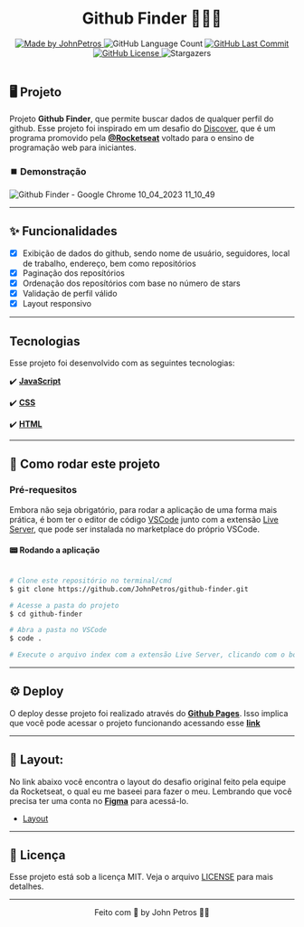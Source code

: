 <h1 align="center">
    Github Finder 👨🏻‍💻
</h1>

<div align="center">
   <a href="https://github.com/JohnPetros">
      <img alt="Made by JohnPetros" src="https://img.shields.io/badge/made%20by-JohnPetros-blueviolet">
   </a>
   <img alt="GitHub Language Count" src="https://img.shields.io/github/languages/count/JohnPetros/github-finder">
   <a href="https://github.com/JohnPetros/github-finder/commits/main">
      <img alt="GitHub Last Commit" src="https://img.shields.io/github/last-commit/JohnPetros/github-finder">
   </a>
  </a>
   </a>
   <a href="https://github.com/JohnPetros/github-finder/blob/main/LICENSE.md">
      <img alt="GitHub License" src="https://img.shields.io/github/license/JohnPetros/github-finder">
   </a>
    <img alt="Stargazers" src="https://img.shields.io/github/stars/JohnPetros/github-finder?style=social">
</div>

<br>

## 🖥️ Projeto

Projeto **Github Finder**, que permite buscar dados de qualquer perfil do github. Esse projeto foi inspirado em um desafio do [Discover](https://www.rocketseat.com.br/discover), que é um programa promovido pela **[@Rocketseat](https://www.rocketseat.com.br/)** voltado para o ensino de programação web para iniciantes.

### ⏹️ Demonstração

![Github Finder - Google Chrome 10_04_2023 11_10_49](https://user-images.githubusercontent.com/93893533/230918912-5aa2d855-d017-47bd-b1e2-119138cd2773.png)


---

## ✨ Funcionalidades

- [x] Exibição de dados do github, sendo nome de usuário, seguidores, local de trabalho, endereço, bem como repositórios
- [x] Paginação dos reposítórios
- [x] Ordenação dos reposítórios com base no número de stars
- [x] Validação de perfil válido
- [x] Layout responsivo

---

## Tecnologias

Esse projeto foi desenvolvido com as seguintes tecnologias:

✔️ **[JavaScript](https://developer.mozilla.org/pt-BR/docs/Web/JavaScript)**

✔️ **[CSS](https://developer.mozilla.org/pt-BR/docs/Web/CSS)**

✔️ **[HTML](https://developer.mozilla.org/pt-BR/docs/Web/HTML)**

---

## 🚀 Como rodar este projeto

### Pré-requesitos

Embora não seja obrigatório, para rodar a aplicação de uma forma mais prática, é bom ter o editor de código [VSCode](https://code.visualstudio.com/) junto com a extensão [Live Server](https://marketplace.visualstudio.com/items?itemName=ritwickdey.LiveServer), que pode ser instalada no marketplace do próprio VSCode.

#### 📟 Rodando a aplicação

```bash

# Clone este repositório no terminal/cmd
$ git clone https://github.com/JohnPetros/github-finder.git

# Acesse a pasta do projeto
$ cd github-finder

# Abra a pasta no VSCode
$ code .

# Execute o arquivo index com a extensão Live Server, clicando com o botão direito sobre ele e depois em Open with Live Server

```

---

## ⚙️ Deploy

O deploy desse projeto foi realizado através do **[Github Pages](https://pages.github.com/)**. Isso implica que você pode acessar o projeto funcionando acessando esse **[link](https://johnpetros.github.io/github-finder/)**

---

## 🎨 Layout:

No link abaixo você encontra o layout do desafio original feito pela equipe da Rocketseat, o qual eu me baseei para fazer o meu. Lembrando que você precisa ter uma conta no **[Figma](http://figma.com/)** para acessá-lo.

- [Layout](https://www.figma.com/file/B3jnuAiZbqzgaXd5CQHvhp/DD-%2F-Rocketcard-(Copy)?node-id=3-2&t=QzL0a87OEoRjlUy4-0)

---

## 📝 Licença

Esse projeto está sob a licença MIT. Veja o arquivo [LICENSE](LICENSE) para mais detalhes.

---

<p align="center">
   Feito com 💜 by John Petros 👋🏻
</p>
